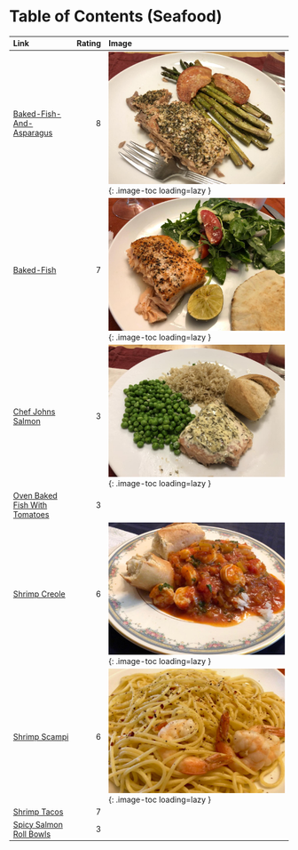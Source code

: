 # Table of Contents (Seafood)

| Link                                                                |   Rating | Image                                                                                         |
|:--------------------------------------------------------------------|---------:|:----------------------------------------------------------------------------------------------|
| [Baked-Fish-And-Asparagus](./baked-fish-and-asparagus.md)           |        8 | ![baked-fish-and-asparagus.jpeg](./baked-fish-and-asparagus.jpeg){: .image-toc loading=lazy } |
| [Baked-Fish](./baked-fish.md)                                       |        7 | ![baked-fish.jpeg](./baked-fish.jpeg){: .image-toc loading=lazy }                             |
| [Chef Johns Salmon](./chef_johns_salmon.md)                         |        3 | ![chef_johns_salmon.jpeg](./chef_johns_salmon.jpeg){: .image-toc loading=lazy }               |
| [Oven Baked Fish With Tomatoes](./oven_baked_fish_with_tomatoes.md) |        3 | <!-- TODO: Capture image -->                                                                  |
| [Shrimp Creole](./shrimp_creole.md)                                 |        6 | ![shrimp_creole.jpeg](./shrimp_creole.jpeg){: .image-toc loading=lazy }                       |
| [Shrimp Scampi](./shrimp_scampi.md)                                 |        6 | ![shrimp_scampi.jpeg](./shrimp_scampi.jpeg){: .image-toc loading=lazy }                       |
| [Shrimp Tacos](./shrimp_tacos.md)                                   |        7 | <!-- TODO: Capture image -->                                                                  |
| [Spicy Salmon Roll Bowls](./spicy_salmon_roll_bowls.md)             |        3 | <!-- TODO: Capture image -->                                                                  |
